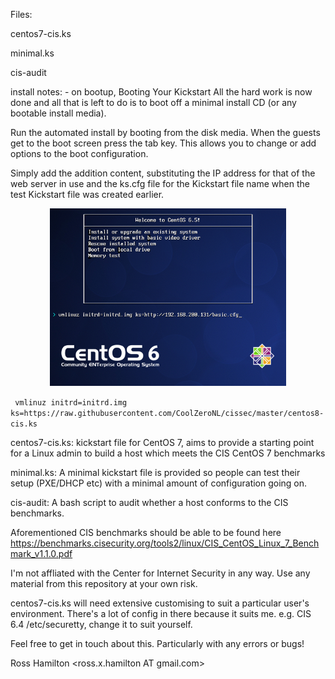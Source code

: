 Files:

centos7-cis.ks

minimal.ks

cis-audit


install notes:
    - on bootup, 
Booting Your Kickstart
All the hard work is now done and all that is left to do is to boot off a minimal install CD (or any bootable install media).

Run the automated install by booting from the disk media. When the guests get to the boot screen press the tab key. This allows you to change or add options to the boot configuration.

Simply add the addition content, substituting the IP address for that of the web server in use and the ks.cfg file for the Kickstart file name when the test Kickstart file was created earlier.
<p align="center">
  <img width="75%" src="./readme.images/bootmenu.png">
</p>

   ` vmlinuz initrd=initrd.img ks=https://raw.githubusercontent.com/CoolZeroNL/cissec/master/centos8-cis.ks`




centos7-cis.ks:  kickstart file for CentOS 7, aims to provide a starting point for a Linux admin to build a host which meets the CIS CentOS 7 benchmarks

minimal.ks:  A minimal kickstart file is provided so people can test their setup (PXE/DHCP etc) with a minimal amount of configuration going on.

cis-audit: A bash script to audit whether a host conforms to the CIS benchmarks. 

Aforementioned CIS benchmarks should be able to be found here https://benchmarks.cisecurity.org/tools2/linux/CIS_CentOS_Linux_7_Benchmark_v1.1.0.pdf

I'm not affliated with the Center for Internet Security in any way.
Use any material from this repository at your own risk.  

centos7-cis.ks will need extensive customising to suit a particular user's environment.  There's a lot of config in there because it suits me. e.g. CIS 6.4 /etc/securetty, change it to suit yourself. 


Feel free to get in touch about this.  Particularly with any errors or bugs!

Ross Hamilton <ross.x.hamilton AT gmail.com>

